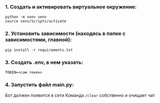 ### 1. **Создать и активировать виртуальное окружение:**
`python -m venv venv`    
`source venv/Scripts/activate`

### 2. **Установить зависимости (находясь в папке с зависимостями, главной):**
`pip install -r requirements.txt`

### 3. **Создать .env, в нем указать:**
`TOKEN=<сам токен>`

### 4. **Запустить файл main.py:**
Бот должен появится в сети
Команда `/clear` собственно и очищает чат
